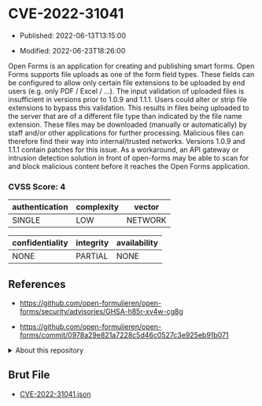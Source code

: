 # CVE-2022-31041

- Published: 2022-06-13T13:15:00

- Modified: 2022-06-23T18:26:00

Open Forms is an application for creating and publishing smart forms. Open Forms supports file uploads as one of the form field types. These fields can be configured to allow only certain file extensions to be uploaded by end users (e.g. only PDF / Excel / ...). The input validation of uploaded files is insufficient in versions prior to 1.0.9 and 1.1.1. Users could alter or strip file extensions to bypass this validation. This results in files being uploaded to the server that are of a different file type than indicated by the file name extension. These files may be downloaded (manually or automatically) by staff and/or other applications for further processing. Malicious files can therefore find their way into internal/trusted networks. Versions 1.0.9 and 1.1.1 contain patches for this issue. As a workaround, an API gateway or intrusion detection solution in front of open-forms may be able to scan for and block malicious content before it reaches the Open Forms application.

### CVSS Score: **4**

| authentication | complexity | vector |
| --- | --- | --- |
| SINGLE | LOW | NETWORK |

| confidentiality | integrity | availability |
| --- | --- | --- |
| NONE | PARTIAL | NONE |

## References

* https://github.com/open-formulieren/open-forms/security/advisories/GHSA-h85r-xv4w-cg8g

* https://github.com/open-formulieren/open-forms/commit/0978a29e821a7228c5d46c0527c3e925eb91b071

<details>
<summary>About this repository</summary> 

  This repository is part of the project [Live Hack CVE](https://github.com/Live-Hack-CVE). Main website can be found [www.live-hack.org](https://www.live-hack.org) 
  
  Made by [Sn0wAlice](https://github.com/Sn0wAlice) for the people that care about security and need to have a feed of the latest CVEs. Hope you enjoy it, don't forget to star the repo and follow me on [Twitter](https://twitter.com/Sn0wAlice) and [Github](https://github.com/Sn0wAlice). And that is my [personnal website](https://www.alice-snow.me/)

  - [Home Page](https://github.com/Live-Hack-CVE)
  - [Framework](https://github.com/Live-Hack-CVE/cve-framework)
  - [CVE database](https://github.com/Live-Hack-CVE/full_database)
  - [Changelog](https://github.com/Live-Hack-CVE/Changelog)
</details>

## Brut File

* [CVE-2022-31041.json](https://raw.githubusercontent.com/Live-Hack-CVE/full_database/main/cves/2022/CVE-2022-31041.json)

